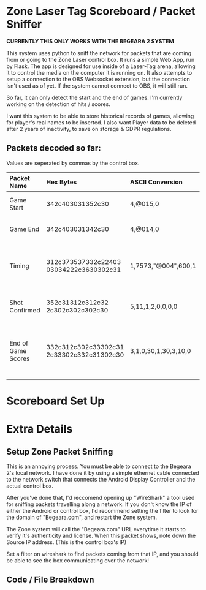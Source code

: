 # Zone Laser Tag Scoreboard / Packet Sniffer

**CURRENTLY THIS ONLY WORKS WITH THE BEGEARA 2 SYSTEM**

This system uses python to sniff the network for packets that are coming from or going to the Zone Laser control box.
It runs a simple Web App, run by Flask.
The app is designed for use inside of a Laser-Tag arena, allowing it to control the media on the computer it is running on.
It also attempts to setup a connection to the OBS Websocket extension, but the connection isn't used as of yet.
If the system cannot connect to OBS, it will still run.

So far, it can only detect the start and the end of games. I'm currently working on the detection of hits / scores.

I want this system to be able to store historical records of games, allowing for player's real names to be inserted.
I also want Player data to be deleted after 2 years of inactivity, to save on storage & GDPR regulations.

## Packets decoded so far:

Values are seperated by commas by the control box.

| Packet Name       | Hex Bytes                                          | ASCII Conversion           | Details                                                          | English Translation                                                   |
| :---------------- | :------                                            | :------                    |:------                                                           |:------                                                                |        
| Game Start        |  342c403031352c30                                  | 4,@015,0                   | EventType, Game Status, ?                                        | The Game Started                                                      | 
| Game End          |  342c403031342c30                                  | 4,@014,0                   | EventType, Game Status, ?                                        | The Game Ended                                                        |
| Timing            |  312c373537332c22403<br />03034222c3630302c31      | 1,7573,"@004",600,1        | EventType, Game Number/Id?, Game Mode?, Seconds Remaining, ?     | The Game has 10 Minutes (600 Seconds) remaining                       |
| Shot Confirmed    |  352c31312c312c32<br />2c302c302c302c30            | 5,11,1,2,0,0,0,0           | EventType, GunShotId, ShooterGunId, ?, ?, ?, ?, ?                | Gun Id 11 was shot by Gun Id 1                                        |
| End of Game Scores|  332c312c302c33302c31<br />2c33302c332c31302c30    | 3,1,0,30,1,30,3,10,0       | EventType, GunID, ?, Score, Team 1?, Score, ?, Accuracy, ?       | Gun Id 1, Team 1, has a final score of 30 and a final acurracy of 30% |

# Scoreboard Set Up

# Extra Details

## Setup Zone Packet Sniffing

This is an annoying process.
You must be able to connect to the Begeara 2's local network. I have done it by using a simple ethernet cable connected to the network switch that connects the Android Display Controller and the actual control box.

After you've done that, I'd reccomend opening up "WireShark" a tool used for sniffing packets travelling along a network.
If you don't know the IP of either the Android or control box, I'd recommend setting the filter to look for the domain of "Begeara.com", and restart the Zone system. 

The Zone system will call the "Begeara.com" URL everytime it starts to verify it's authenticity and license. 
When this packet shows, note down the Source IP address. (This is the control box's IP)

Set a filter on wireshark to find packets coming from that IP, and you should be able to see the box communicating over the network!

## Code / File Breakdown
